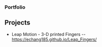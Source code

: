 ### Portfolio  
## Projects  
* Leap Motion - 3-D printed Fingers -- https://echang185.github.io/Leap_Fingers/
